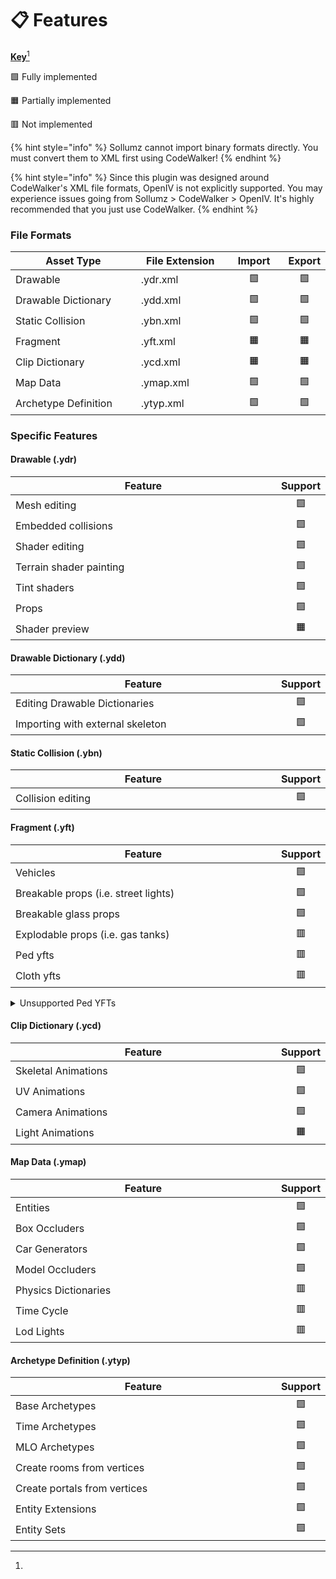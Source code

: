 # 📋 Features

[**Key**](#user-content-fn-1)[^1]

🟩 Fully implemented

🟧 Partially implemented

🟥 Not implemented

{% hint style="info" %}
Sollumz cannot import binary formats directly. You must convert them to XML first using CodeWalker!
{% endhint %}

{% hint style="info" %}
Since this plugin was designed around CodeWalker's XML file formats, OpenIV is not explicitly supported. You may experience issues going from Sollumz > CodeWalker > OpenIV. It's highly recommended that you just use CodeWalker.
{% endhint %}

### **File Formats**

<table><thead><tr><th width="211">Asset Type</th><th width="138">File Extension</th><th width="84" align="center">Import</th><th align="center">Export</th></tr></thead><tbody><tr><td>Drawable</td><td>.ydr.xml</td><td align="center">🟩</td><td align="center">🟩</td></tr><tr><td>Drawable Dictionary</td><td>.ydd.xml</td><td align="center">🟩</td><td align="center">🟩</td></tr><tr><td>Static Collision</td><td>.ybn.xml</td><td align="center">🟩</td><td align="center">🟩</td></tr><tr><td>Fragment</td><td>.yft.xml</td><td align="center">🟧</td><td align="center">🟧</td></tr><tr><td>Clip Dictionary</td><td>.ycd.xml</td><td align="center">🟧</td><td align="center">🟧</td></tr><tr><td>Map Data</td><td>.ymap.xml</td><td align="center">🟩</td><td align="center">🟩</td></tr><tr><td>Archetype Definition</td><td>.ytyp.xml</td><td align="center">🟩</td><td align="center">🟩</td></tr></tbody></table>

### Specific Features

#### Drawable (.ydr)

<table><thead><tr><th width="416">Feature</th><th align="center">Support</th></tr></thead><tbody><tr><td>Mesh editing</td><td align="center">🟩</td></tr><tr><td>Embedded collisions</td><td align="center">🟩</td></tr><tr><td>Shader editing</td><td align="center">🟩</td></tr><tr><td>Terrain shader painting</td><td align="center">🟩</td></tr><tr><td>Tint shaders</td><td align="center">🟩</td></tr><tr><td>Props</td><td align="center">🟩</td></tr><tr><td>Shader preview</td><td align="center">🟧</td></tr></tbody></table>

#### Drawable Dictionary (.ydd)

<table><thead><tr><th width="414">Feature</th><th align="center">Support</th></tr></thead><tbody><tr><td>Editing Drawable Dictionaries</td><td align="center">🟩</td></tr><tr><td>Importing with external skeleton</td><td align="center">🟩</td></tr></tbody></table>

#### Static Collision (.ybn)

<table><thead><tr><th width="414">Feature</th><th align="center">Support</th></tr></thead><tbody><tr><td>Collision editing</td><td align="center">🟩</td></tr></tbody></table>

#### Fragment (.yft)

<table><thead><tr><th width="414">Feature</th><th align="center">Support</th></tr></thead><tbody><tr><td>Vehicles</td><td align="center">🟩</td></tr><tr><td>Breakable props (i.e. street lights)</td><td align="center">🟩</td></tr><tr><td>Breakable glass props</td><td align="center">🟩</td></tr><tr><td>Explodable props (i.e. gas tanks)</td><td align="center">🟥</td></tr><tr><td>Ped yfts</td><td align="center">🟥</td></tr><tr><td>Cloth yfts</td><td align="center">🟥</td></tr></tbody></table>

<details>

<summary>Unsupported Ped YFTs</summary>

The following is a list of unsupported ped YFTs. These YFTs contain unknown ragdoll physics data that is not handled by Sollumz. Currently, it is not possible to create completely custom player skeletons.

```
z_z_alien.yft 
z_z_fred.yft 
z_z_fred_large.yft 
z_z_wilma.yft 
z_z_wilma_large.yft 
a_c_boar.yft 
a_c_cat_01.yft 
a_c_chickenhawk.yft 
a_c_chimp.yft 
a_c_cormorant.yft 
a_c_cow.yft 
a_c_coyote.yft 
a_c_crow.yft 
a_c_deer.yft 
a_c_dolphin.yft 
a_c_fish.yft 
a_c_hen.yft 
a_c_humpback.yft 
a_c_killerwhale.yft 
a_c_pig.yft 
a_c_pigeon.yft 
a_c_poodle.yft 
a_c_pug.yft 
a_c_rabbit_01.yft 
a_c_rat.yft 
a_c_rhesus.yft 
a_c_seagull.yft 
a_c_sharkhammer.yft 
a_c_stingray.yft 
a_c_westy.yft 
a_c_whalegrey.yft 
a_c_chop.yft 
a_c_husky.yft 
a_c_mtlion.yft 
a_c_retriever.yft 
a_c_rottweiler.yft 
a_c_sharktiger.yft 
a_c_shepherd.yft 
a_c_chimp_02.yft 
a_c_rabbit_02.yft 
a_c_panther.yft 
a_c_chickenhawk.yft 
a_c_rhesus.yft 
a_c_seagull.yft 
a_c_chop_02.yft 
a_c_chickenhawk.yft 
```

</details>

#### Clip Dictionary (.ycd)

<table><thead><tr><th width="416">Feature</th><th align="center">Support</th></tr></thead><tbody><tr><td>Skeletal Animations</td><td align="center">🟩</td></tr><tr><td>UV Animations</td><td align="center">🟩</td></tr><tr><td>Camera Animations</td><td align="center">🟩</td></tr><tr><td>Light Animations</td><td align="center">🟧</td></tr></tbody></table>

#### **Map Data (.ymap)**

<table><thead><tr><th width="414">Feature</th><th align="center">Support</th></tr></thead><tbody><tr><td>Entities</td><td align="center">🟩</td></tr><tr><td>Box Occluders</td><td align="center">🟩</td></tr><tr><td>Car Generators</td><td align="center">🟩</td></tr><tr><td>Model Occluders</td><td align="center">🟩</td></tr><tr><td>Physics Dictionaries</td><td align="center">🟥</td></tr><tr><td>Time Cycle</td><td align="center">🟥</td></tr><tr><td>Lod Lights</td><td align="center">🟥</td></tr></tbody></table>

#### Archetype Definition (.ytyp)

<table><thead><tr><th width="414">Feature</th><th align="center">Support</th></tr></thead><tbody><tr><td>Base Archetypes</td><td align="center">🟩</td></tr><tr><td>Time Archetypes</td><td align="center">🟩</td></tr><tr><td>MLO Archetypes</td><td align="center">🟩</td></tr><tr><td>Create rooms from vertices</td><td align="center">🟩</td></tr><tr><td>Create portals from vertices</td><td align="center">🟩</td></tr><tr><td>Entity Extensions</td><td align="center">🟩</td></tr><tr><td>Entity Sets</td><td align="center">🟩</td></tr></tbody></table>

[^1]: 
